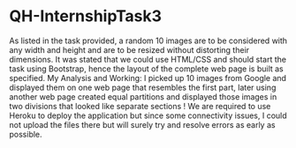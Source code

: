 # QH-InternshipTask3
As listed in the task provided, a random 10 images are to be considered with any width and height and are to be resized without distorting their dimensions.
It was stated that we could use HTML/CSS and should start the task using Bootstrap, hence the layout of the complete web page is built as specified.
My Analysis and Working: 
I picked up 10 images from Google and displayed them on one web page that resembles the first part, later using another web page created equal partitions
and displayed those images in two divisions that looked like separate sections !
We are required to use Heroku to deploy the application but since some connectivity issues, I could not upload the files there but will surely try and resolve errors as early as possible.
